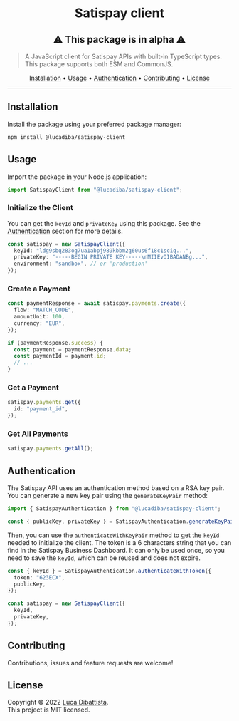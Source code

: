 <h1 align="center">Satispay client</h1>
<h2 align="center">⚠️ This package is in alpha ⚠️</h2>

> A JavaScript client for Satispay APIs with built-in TypeScript types.<br />
> This package supports both ESM and CommonJS.

<p align="center">
  <a href="#installation">Installation</a> •
  <a href="#usage">Usage</a> •
  <a href="#authentication">Authentication</a> •
  <a href="#contributing">Contributing</a> •
  <a href="#license">License</a>
</p>

---

## Installation

Install the package using your preferred package manager:

```bash
npm install @lucadiba/satispay-client
```

## Usage

Import the package in your Node.js application:

```typescript
import SatispayClient from "@lucadiba/satispay-client";
```

### Initialize the Client

You can get the `keyId` and `privateKey` using this package. See the [Authentication](#authentication) section for more details.

```typescript
const satispay = new SatispayClient({
  keyId: "ldg9sbq283og7ua1abpj989kbbm2g60us6f18c1sciq...",
  privateKey: "-----BEGIN PRIVATE KEY-----\nMIIEvQIBADANBg...",
  environment: "sandbox", // or 'production'
});
```

### Create a Payment

```typescript
const paymentResponse = await satispay.payments.create({
  flow: "MATCH_CODE",
  amountUnit: 100,
  currency: "EUR",
});

if (paymentResponse.success) {
  const payment = paymentResponse.data;
  const paymentId = payment.id;
  // ...
}
```

### Get a Payment

```typescript
satispay.payments.get({
  id: "payment_id",
});
```

### Get All Payments

```typescript
satispay.payments.getAll();
```

## Authentication

The Satispay API uses an authentication method based on a RSA key pair. You can generate a new key pair using the `generateKeyPair` method:

```typescript
import { SatispayAuthentication } from "@lucadiba/satispay-client";

const { publicKey, privateKey } = SatispayAuthentication.generateKeyPair();
```

Then, you can use the `authenticateWithKeyPair` method to get the `keyId` needed to initialize the client.
The token is a 6 characters string that you can find in the Satispay Business Dashboard. It can only be used once, so you need to save the `keyId`, which can be reused and does not expire.

```typescript
const { keyId } = SatispayAuthentication.authenticateWithToken({
  token: "623ECX",
  publicKey,
});

const satispay = new SatispayClient({
  keyId,
  privateKey,
});
```

## Contributing

Contributions, issues and feature requests are welcome!

## License

Copyright © 2022 [Luca Dibattista](https://github.com/LucaDiba).<br />
This project is MIT licensed.
